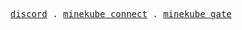 <p align="center">
  <samp>
    <a href="https://minekube.com/discord">discord</a> .
    <a href="https://connect.minekube.com">minekube connect</a> .
    <a href="https://gate.minekube.com">minekube gate</a>
  </samp>
</p>
